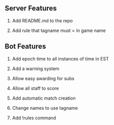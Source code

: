 ## Server Features

1. Add README.md to the repo

2. Add rule that tagname must = in game name

## Bot Features

1. Add epoch time to all instances of time in EST

2. Add a warning system

3. Allow easy awarding for subs

4. Allow all staff to score

5. Add automatic match creation

6. Change names to use tagname

7. Add !rules command
